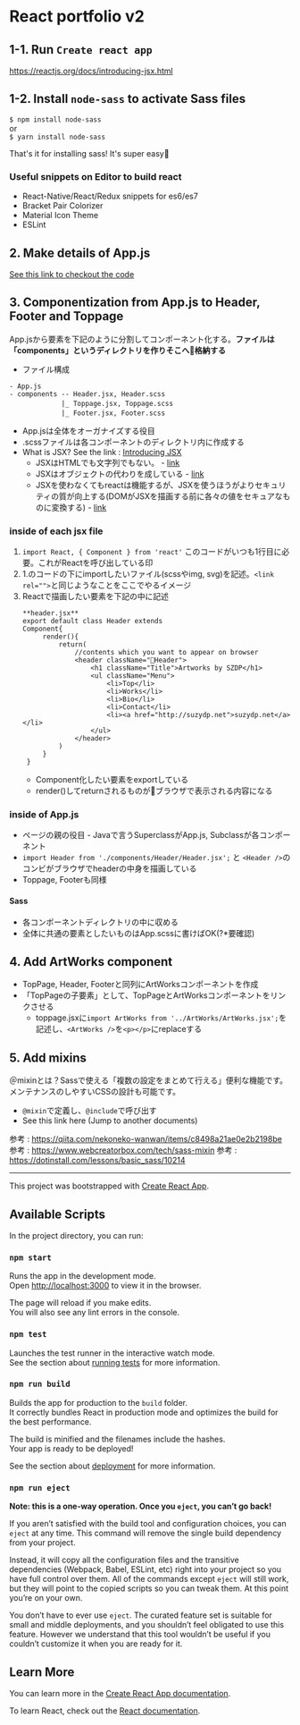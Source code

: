 
# React portfolio v2

## 1-1. Run ```Create react app```

https://reactjs.org/docs/introducing-jsx.html

## 1-2. Install ```node-sass``` to activate Sass files

```$ npm install node-sass```  
or  
```$ yarn install node-sass```

That's it for installing sass! It's super easy🌟

### Useful snippets on Editor to build react

- React-Native/React/Redux snippets for es6/es7
- Bracket Pair Colorizer
- Material Icon Theme
- ESLint

## 2. Make details of App.js

[See this link to checkout the code](http://codehere)

## 3. Componentization from App.js to Header, Footer and Toppage

App.jsから要素を下記のように分割してコンポーネント化する。**ファイルは「components」というディレクトリを作りそこへ格納する**

- ファイル構成

```
- App.js 
- components -- Header.jsx, Header.scss 
　　　        |_ Toppage.jsx, Toppage.scss
　　　        |_ Footer.jsx, Footer.scss
```

- App.jsは全体をオーガナイズする役目
- .scssファイルは各コンポーネントのディレクトリ内に作成する
- What is JSX? See the link : [Introducing JSX](https://reactjs.org/docs/introducing-jsx.html)  
  - JSXはHTMLでも文字列でもない。 - [link](https://reactjs.org/docs/introducing-jsx.html#why-jsx)
  - JSXはオブジェクトの代わりを成している - [link](https://reactjs.org/docs/introducing-jsx.html#jsx-represents-objects)
  - JSXを使わなくてもreactは機能するが、JSXを使うほうがよりセキュリティの質が向上する(DOMがJSXを描画する前に各々の値をセキュアなものに変換する) - [link](https://reactjs.org/docs/introducing-jsx.html#jsx-prevents-injection-attacks)

### inside of each jsx file

1. `import React, { Component } from 'react'`
このコードがいつも1行目に必要。これがReactを呼び出している印
2. 1.のコードの下にimportしたいファイル(scssやimg, svg)を記述。`<link rel="">`と同じようなことをここでやるイメージ
3. Reactで描画したい要素を下記の中に記述
   ```
   **header.jsx**
   export default class Header extends 
   Component{
        render(){
            return(
                //contents which you want to appear on browser
                <header className="Header">
                    <h1 className="Title">Artworks by SZDP</h1>
                    <ul className="Menu">
                        <li>Top</li>
                        <li>Works</li>
                        <li>Bio</li>
                        <li>Contact</li>
                        <li><a href="http://suzydp.net">suzydp.net</a></li>
                    </ul>
                </header>
            )
        }
    }
   ```
   - Component化したい要素をexportしている
   - render()してreturnされるものがブラウザで表示される内容になる

### inside of App.js

- ページの親の役目
        - Javaで言うSuperclassがApp.js, Subclassが各コンポーネント
- `import Header from './components/Header/Header.jsx';` と `<Header />`のコンビがブラウザでheaderの中身を描画している
- Toppage, Footerも同様

#### Sass

- 各コンポーネントディレクトリの中に収める
- 全体に共通の要素としたいものはApp.scssに書けばOK(?*要確認)

## 4. Add ArtWorks component

- TopPage, Header, Footerと同列にArtWorksコンポーネントを作成
- 「TopPageの子要素」として、TopPageとArtWorksコンポーネントをリンクさせる
  - toppage.jsxに`import ArtWorks from '../ArtWorks/ArtWorks.jsx';`を記述し、`<ArtWorks />`を`<p></p>`にreplaceする

## 5. Add mixins

＠mixinとは？Sassで使える「複数の設定をまとめて行える」便利な機能です。メンテナンスのしやすいCSSの設計も可能です。

- `@mixin`で定義し、`@include`で呼び出す
- See this link here (Jump to another documents)

参考 : https://qiita.com/nekoneko-wanwan/items/c8498a21ae0e2b2198be
参考 : https://www.webcreatorbox.com/tech/sass-mixin
参考 : https://dotinstall.com/lessons/basic_sass/10214


  
-----------

This project was bootstrapped with [Create React App](https://github.com/facebook/create-react-app).

## Available Scripts

In the project directory, you can run:

### `npm start`

Runs the app in the development mode.<br>
Open [http://localhost:3000](http://localhost:3000) to view it in the browser.

The page will reload if you make edits.<br>
You will also see any lint errors in the console.

### `npm test`

Launches the test runner in the interactive watch mode.<br>
See the section about [running tests](https://facebook.github.io/create-react-app/docs/running-tests) for more information.

### `npm run build`

Builds the app for production to the `build` folder.<br>
It correctly bundles React in production mode and optimizes the build for the best performance.

The build is minified and the filenames include the hashes.<br>
Your app is ready to be deployed!

See the section about [deployment](https://facebook.github.io/create-react-app/docs/deployment) for more information.

### `npm run eject`

**Note: this is a one-way operation. Once you `eject`, you can’t go back!**

If you aren’t satisfied with the build tool and configuration choices, you can `eject` at any time. This command will remove the single build dependency from your project.

Instead, it will copy all the configuration files and the transitive dependencies (Webpack, Babel, ESLint, etc) right into your project so you have full control over them. All of the commands except `eject` will still work, but they will point to the copied scripts so you can tweak them. At this point you’re on your own.

You don’t have to ever use `eject`. The curated feature set is suitable for small and middle deployments, and you shouldn’t feel obligated to use this feature. However we understand that this tool wouldn’t be useful if you couldn’t customize it when you are ready for it.

## Learn More

You can learn more in the [Create React App documentation](https://facebook.github.io/create-react-app/docs/getting-started).

To learn React, check out the [React documentation](https://reactjs.org/).
